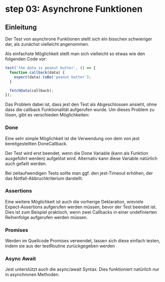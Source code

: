 # step 03: Asynchrone Funktionen
## Einleitung
Der Test von asynchrone Funktionen stellt sich ein bisschen schwieriger dar, als zunächst vielleicht angenommen.

Als einfachste Möglichkeit stellt man sich vielleicht so etwas wie den folgenden Code vor:

```typescript
test('the data is peanut butter', () => {
  function callback(data) {
    expect(data).toBe('peanut butter');
  }

  fetchData(callback);
});
```

Das Problem dabei ist, dass jest den Test als Abgeschlossen ansieht, ohne dass die callback Funktionalität aufgerufen wurde.
Um dieses Problem zu lösen, gibt es verschieden Möglichkeiten:

### Done 
Eine sehr simple Möglichkeit ist die Verwendung von dem von jest bereitgestellten DoneCallback.

Der Test wird erst beendet, wenn die Done Variable (kann als Funktion ausgeführt werden) aufgelöst wird. Alternativ kann diese Variable natürlich auch gefailt werden. 

Bei zeitaufwendigen Tests sollte man ggf. den jest-Timeout erhöhen, der das Notfall-Abbruchkriterium darstellt.

### Assertions
Eine weitere Möglichkeit ist auch die vorherige Deklaration, wieviele Expect-Assertions aufgerufen werden müssen, bevor der Test beendet ist. Dies ist zum Beispiel praktisch, wenn zwei Callbacks in einer undefinierten Reihenfolge aufgerufen werden müssen.

### Promises
Werden im Quellcode Promises verwendet, lassen sich diese einfach testen, indem sie aus der testRoutine zurückgegeben werden

### Async Await
Jest unterstützt auch die async/await Syntax.
Dies funktioniert natürlich nur in asynchronen Methoden.
